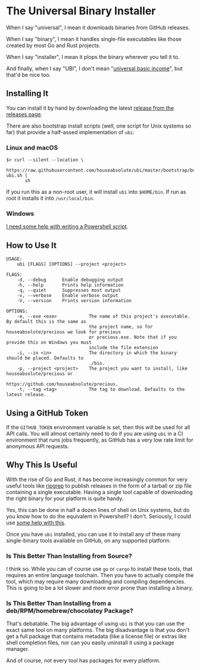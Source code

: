 # The Universal Binary Installer

When I say "universal", I mean it downloads binaries from GitHub releases.

When I say "binary", I mean it handles single-file executables like those
created by most Go and Rust projects.

When I say "installer", I mean it plops the binary wherever you tell it to.

And finally, when I say "UBI", I don't mean "[universal basic
income](https://en.wikipedia.org/wiki/Universal_basic_income)", but that'd be
nice too.

## Installing It

You can install it by hand by downloading the latest [release from the
releases page](https://github.com/houseabsolute/ubi/releases).

There are also bootstrap install scripts (well, one script for Unix systems so
far) that provide a half-assed implementation of `ubi`:

### Linux and macOS

```
$> curl --silent --location \
       https://raw.githubusercontent.com/houseabsolute/ubi/master/bootstrap/bootstrap-ubi.sh |
       sh
```

If you run this as a non-root user, it will install `ubi` into `$HOME/bin`. If
run as root it installs it into `/usr/local/bin`.

### Windows

[I need some help with writing a Powershell
script](https://github.com/houseabsolute/ubi/issues/1).

## How to Use It

    USAGE:
        ubi [FLAGS] [OPTIONS] --project <project>

    FLAGS:
        -d, --debug      Enable debugging output
        -h, --help       Prints help information
        -q, --quiet      Suppresses most output
        -v, --verbose    Enable verbose output
        -V, --version    Prints version information

    OPTIONS:
        -e, --exe <exe>            The name of this project's executable. By default this is the same as
                                   the project name, so for houseabsolute/precious we look for precious
                                   or precious.exe. Note that if you provide this on Windows you must
                                   include the file extension
        -i, --in <in>              The directory in which the binary should be placed. Defaults to
                                   ./bin.
        -p, --project <project>    The project you want to install, like houseabsolute/precious or
                                   https://github.com/houseabsolute/precious.
        -t, --tag <tag>            The tag to download. Defaults to the latest release.

## Using a GitHub Token

If the `GITHUB_TOKEN` environment variable is set, then this will be used for
all API calls. You will almost certainly need to do if you are using `ubi` in
a CI environment that runs jobs frequently, as GitHub has a very low rate
limit for anonymous API requests.

## Why This Is Useful

With the rise of Go and Rust, it has become increasingly common for very
useful tools like [ripgrep](https://github.com/BurntSushi/ripgrep) to publish
releases in the form of a tarball or zip file containing a single
executable. Having a single tool capable of downloading the right binary for
your platform is quite handy.

Yes, this can be done in half a dozen lines of shell on Unix systems, but do
you know how to do the equivalent in Powershell? I don't. Seriously, I could
use [some help with this](https://github.com/houseabsolute/ubi/issues/1).

Once you have `ubi` installed, you can use it to install any of these many
single-binary tools available on GitHub, on any supported platform.

### Is This Better Than Installing from Source?

I think so. While you can of course use `go` or `cargo` to install these
tools, that requires an entire language toolchain. Then you have to actually
compile the tool, which may require many downloading and compiling
dependencies. This is going to be a lot slower and more error prone than
installing a binary.

### Is This Better Than Installing from a deb/RPM/homebrew/chocolatey Package?

That's debatable. The big advantage of using `ubi` is that you can use the
exact same tool on many platforms. The big disadvantage is that you don't get
a full package that contains metadata (like a license file) or extras like
shell completion files, nor can you easily uninstall it using a package
manager.

And of course, not every tool has packages for every platform.
